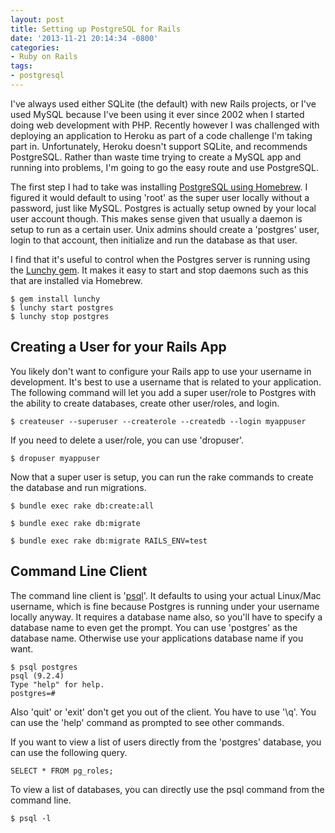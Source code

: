 ```yaml
---
layout: post
title: Setting up PostgreSQL for Rails
date: '2013-11-21 20:14:34 -0800'
categories:
- Ruby on Rails
tags:
- postgresql
---
```


I've always used either SQLite (the default) with new Rails projects, or I've
used MySQL because I've been using it ever since 2002 when I started doing web 
development with PHP. Recently however I was challenged with deploying an
application to Heroku as part of a code challenge I'm taking part in.
Unfortunately, Heroku doesn't support SQLite, and recommends PostgreSQL. Rather
than waste time trying to create a MySQL app and running into problems, I'm
going to go the easy route and use PostgreSQL.
<!--more-->

The first step I had to take was installing [PostgreSQL using Homebrew]. I
figured it would default to using 'root' as the super user locally without a
password, just like MySQL. Postgres is actually setup owned by your local user
account though. This makes sense given that usually a daemon is setup to run as
a certain user. Unix admins should create a 'postgres' user, login to that
account, then initialize and run the database as that user.

I find that it's useful to control when the Postgres server is running using the
[Lunchy gem]. It makes it easy to start and stop daemons such as this that are
installed via Homebrew.

``` shell
$ gem install lunchy
$ lunchy start postgres
$ lunchy stop postgres
```

[Lunchy gem]: https://github.com/mperham/lunchy
[PostgreSQL using Homebrew]: http://www.moncefbelyamani.com/how-to-install-postgresql-on-a-mac-with-homebrew-and-lunchy/

## Creating a User for your Rails App

You likely don't want to configure your Rails app to use your username in development. It's best to use a username that is related to your application. The following command will let you add a super user/role to Postgres with the ability to create databases, create other user/roles, and login.

``` shell
$ createuser --superuser --createrole --createdb --login myappuser
```

If you need to delete a user/role, you can use 'dropuser'.

``` shell
$ dropuser myappuser
```

Now that a super user is setup, you can run the rake commands to create the database and run migrations.

``` shell
$ bundle exec rake db:create:all

$ bundle exec rake db:migrate

$ bundle exec rake db:migrate RAILS_ENV=test
```

## Command Line Client

The command line client is '[psql](http://www.postgresql.org/docs/8.4/static/app-psql.html)'. It defaults to using your actual Linux/Mac username, which is fine because Postgres is running under your username locally anyway. It requires a database name also, so you'll have to specify a database name to even get the prompt. You can use 'postgres' as the database name. Otherwise use your applications database name if you want.

``` shell
$ psql postgres
psql (9.2.4)
Type "help" for help.
postgres=#
```

Also 'quit' or 'exit' don't get you out of the client. You have to use '\q'. You can use the 'help' command as prompted to see other commands.

If you want to view a list of users directly from the 'postgres' database, you can use the following query.

``` shell
SELECT * FROM pg_roles;
```

To view a list of databases, you can directly use the psql command from the command line.

``` shell
$ psql -l
```
